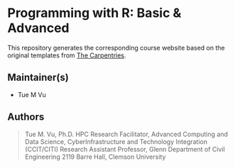 # Programming with R: Basic & Advanced

This repository generates the corresponding course website based on the original templates
from [The Carpentries](https://carpentries.org/).

## Maintainer(s)

* Tue M Vu

## Authors

> Tue M. Vu, Ph.D. 
HPC Research Facilitator,
Advanced Computing and Data Science,
CyberInfrastructure and Technology Integration (CCIT/CITI)
Research Assistant Professor, Glenn Department of Civil Engineering
2119 Barre Hall, Clemson University

